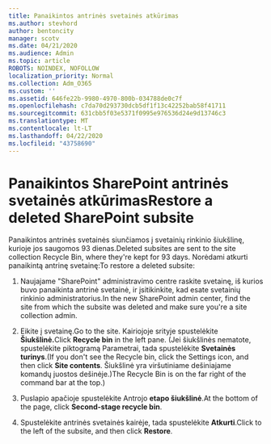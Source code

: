 ```yaml
---
title: Panaikintos antrinės svetainės atkūrimas
ms.author: stevhord
author: bentoncity
manager: scotv
ms.date: 04/21/2020
ms.audience: Admin
ms.topic: article
ROBOTS: NOINDEX, NOFOLLOW
localization_priority: Normal
ms.collection: Adm_O365
ms.custom: ''
ms.assetid: 646fe22b-9980-4970-800b-034788de0c7f
ms.openlocfilehash: c7da70d293730dcb5df1f13c42252bab58f41711
ms.sourcegitcommit: 631cbb5f03e5371f0995e976536d24e9d13746c3
ms.translationtype: MT
ms.contentlocale: lt-LT
ms.lasthandoff: 04/22/2020
ms.locfileid: "43758690"
---
```

# <a name="restore-a-deleted-sharepoint-subsite"></a><span data-ttu-id="18b34-102">Panaikintos SharePoint antrinės svetainės atkūrimas</span><span class="sxs-lookup"><span data-stu-id="18b34-102">Restore a deleted SharePoint subsite</span></span>

<span data-ttu-id="18b34-103">Panaikintos antrinės svetainės siunčiamos į svetainių rinkinio šiukšlinę, kurioje jos saugomos 93 dienas.</span><span class="sxs-lookup"><span data-stu-id="18b34-103">Deleted subsites are sent to the site collection Recycle Bin, where they're kept for 93 days.</span></span> <span data-ttu-id="18b34-104">Norėdami atkurti panaikintą antrinę svetainę:</span><span class="sxs-lookup"><span data-stu-id="18b34-104">To restore a deleted subsite:</span></span>
  
1. <span data-ttu-id="18b34-105">Naujajame "SharePoint" administravimo centre raskite svetainę, iš kurios buvo panaikinta antrinė svetainė, ir įsitikinkite, kad esate svetainių rinkinio administratorius.</span><span class="sxs-lookup"><span data-stu-id="18b34-105">In the new SharePoint admin center, find the site from which the subsite was deleted and make sure you're a site collection admin.</span></span> 
    
2. <span data-ttu-id="18b34-106">Eikite į svetainę.</span><span class="sxs-lookup"><span data-stu-id="18b34-106">Go to the site.</span></span> <span data-ttu-id="18b34-107">Kairiojoje srityje spustelėkite **Šiukšlinė.**</span><span class="sxs-lookup"><span data-stu-id="18b34-107">Click **Recycle bin** in the left pane.</span></span> <span data-ttu-id="18b34-108">(Jei šiukšlinės nematote, spustelėkite piktogramą Parametrai, tada spustelėkite **Svetainės turinys**.</span><span class="sxs-lookup"><span data-stu-id="18b34-108">(If you don't see the Recycle bin, click the Settings icon, and then click **Site contents**.</span></span> <span data-ttu-id="18b34-109">Šiukšlinė yra viršutiniame dešiniajame komandų juostos dešinėje.)</span><span class="sxs-lookup"><span data-stu-id="18b34-109">The Recycle Bin is on the far right of the command bar at the top.)</span></span>
    
3. <span data-ttu-id="18b34-110">Puslapio apačioje spustelėkite Antrojo **etapo šiukšlinė**.</span><span class="sxs-lookup"><span data-stu-id="18b34-110">At the bottom of the page, click **Second-stage recycle bin**.</span></span>
    
4. <span data-ttu-id="18b34-111">Spustelėkite antrinės svetainės kairėje, tada spustelėkite **Atkurti**.</span><span class="sxs-lookup"><span data-stu-id="18b34-111">Click to the left of the subsite, and then click **Restore**.</span></span>
    

